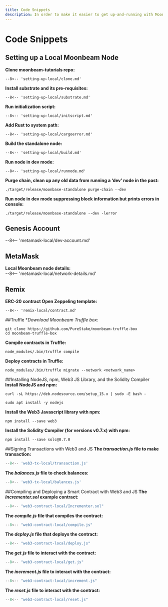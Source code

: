 ```yaml
---
title: Code Snippets
description: In order to make it easier to get up-and-running with Moonbeam, here are some code snippets for each of the tutorials we’ve created.
---
```


# Code Snippets
## Setting up a Local Moonbeam Node
**Clone moonbeam-tutorials repo:**
```
--8<-- 'setting-up-local/clone.md'
```

**Install substrate and its pre-requisites:**
```
--8<-- 'setting-up-local/substrate.md'
```

**Run initialization script:**
```
--8<-- 'setting-up-local/initscript.md'
```

**Add Rust to system path:**
```
--8<-- 'setting-up-local/cargoerror.md'
```

**Build the standalone node:**
```
--8<-- 'setting-up-local/build.md'
```

**Run node in dev mode:**
```
--8<-- 'setting-up-local/runnode.md'
```

**Purge chain, clean up any old data from running a ‘dev’ node in the past:** 
```
./target/release/moonbase-standalone purge-chain --dev
```

**Run node in dev mode suppressing block information but prints errors in console:**
```	
./target/release/moonbase-standalone --dev -lerror
```

## Genesis Account
--8<-- 'metamask-local/dev-account.md'

## MetaMask
**Local Moonbeam node details:**  
--8<-- 'metamask-local/network-details.md'

## Remix
**ERC-20 contract Open Zeppeling template:**
```solidity
--8<-- 'remix-local/contract.md'
```

##Truffle
**Download Moonbeam Truffle box:*
```
git clone https://github.com/PureStake/moonbeam-truffle-box
cd moonbeam-truffle-box
``` 

**Compile contracts in Truffle:**
```
node_modules/.bin/truffle compile
```

**Deploy contracts in Truffle:**
```
node_modules/.bin/truffle migrate --network <network_name>
```

##Installing NodeJS, npm, Web3 JS Library, and the Solidity Compiler
**Install NodeJS and npm:**
```
curl -sL https://deb.nodesource.com/setup_15.x | sudo -E bash -
```
```
sudo apt install -y nodejs
```

**Install the Web3 Javascript library with npm:**
```
npm install --save web3
```

**Install the Solidity Compiler (for versions v0.7.x) with npm:**
```pypy
npm install --save solc@0.7.0
```

##Signing Transactions with Web3 and JS
**The _transaction.js_ file to make transaction:**
```javascript
--8<-- 'web3-tx-local/transaction.js'
```

**The _balances.js_ file to check balances:**
```javascript
--8<-- 'web3-tx-local/balances.js'
```

##Compiling and Deploying a Smart Contract with Web3 and JS
**The _Incrementer.sol_ example contract:**
```javascript
--8<-- "web3-contract-local/Incrementer.sol"
```

**The _compile.js_ file that compiles the contract:**
```javascript
--8<-- "web3-contract-local/compile.js"
```

**The _deploy.js_ file that deploys the contract:**
```javascript
--8<-- "web3-contract-local/deploy.js"
```

**The _get.js_ file to interact with the contract:**
```javascript
--8<-- "web3-contract-local/get.js"
```

**The _increment.js_ file  to interact with the contract:**
```javascript
--8<-- "web3-contract-local/increment.js"
```

**The _reset.js_ file  to interact with the contract:**
```javascript
--8<-- "web3-contract-local/reset.js"
```
